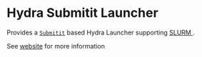 # Hydra Submitit Launcher
Provides a [`Submitit`](https://github.com/facebookincubator/submitit) based Hydra Launcher supporting [SLURM ](https://slurm.schedmd.com/documentation.html).

See [website](https://hydra.cc/docs/next/plugins/submitit_launcher) for more information